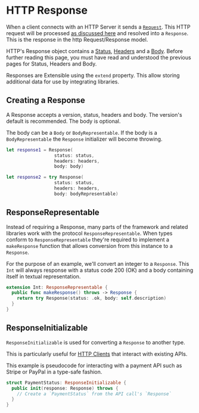 # HTTP Response

When a client connects with an HTTP Server it sends a [`Request`](request.md). This HTTP request will be processed [as discussed here](../concepts/http.md) and resolved into a `Response`. This is the response in the http Request/Response model.

HTTP's Response object contains a [Status](status.md), [Headers](headers.md) and a [Body](body.md). Before further reading this page, you must have read and understood the previous pages for Status, Headers and Body.

Responses are Extensible using the `extend` property. This allow storing additional data for use by integrating libraries.

## Creating a Response

A Response accepts a version, status, headers and body. The version's default is recommended. The body is optional.

The body can be a `Body` or `BodyRepresentable`. If the body is a `BodyRepresentable` the `Response` initializer will become throwing.

```swift
let response1 = Response(
                  status: status,
                  headers: headers,
                  body: body)

let response2 = try Response(
                  status: status,
                  headers: headers,
                  body: bodyRepresentable)
```

## ResponseRepresentable

Instead of requiring a Response, many parts of the framework and related libraries work with the protocol `ResponseRepresentable`. When types conform to `ResponseRepresentable` they're required to implement a `makeResponse` function that allows conversion from this instance to a `Response`.

For the purpose of an example, we'll convert an integer to a `Response`. This `Int` will always response with a status code 200 (OK) and a body containing itself in textual representation.

```swift
extension Int: ResponseRepresentable {
  public func makeResponse() throws -> Response {
    return try Response(status: .ok, body: self.description)
  }
}
```

## ResponseInitializable

`ResponseInitializable` is used for converting a `Response` to another type.

This is particularly useful for [HTTP Clients](client.md) that interact with existing APIs.

This example is pseudocode for interacting with a payment API such as Stripe or PayPal in a type-safe fashion.

```swift
struct PaymentStatus: ResponseInitializable {
  public init(response: Response) throws {
    // Create a `PaymentStatus` from the API call's `Response`
  }
}
```
